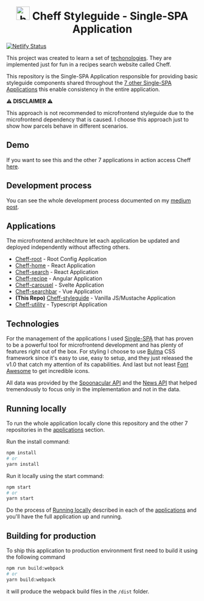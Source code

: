 <h1 align="center">
    <img
        width="35"
        alt="bowl food solid"
        title="bowl food solid"
        src="https://raw.githubusercontent.com/LuizFelipeM/cheff-root/master/src/assets/bowl-food-solid.svg"
    />
    Cheff Styleguide - Single-SPA Application
</h1>

[![Netlify Status](https://api.netlify.com/api/v1/badges/2c26222c-a666-4fe4-9357-c3de9005ce93/deploy-status)](https://app.netlify.com/sites/cheff-styleguide/deploys)

This project was created to learn a set of [techonologies](#technologies). They are implemented just for fun in a recipes search website called Cheff.

This repository is the Single-SPA Application responsible for providing basic styleguide components shared throughout the [7 other Single-SPA Applications](#applications) this enable consistency in the entire application.

**⚠ DISCLAIMER ⚠**

This approach is not recommended to microfrontend styleguide due to the microfrontend dependency that is caused. I choose this approach just to show how parcels behave in different scenarios.

## Demo

If you want to see this and the other 7 applications in action access Cheff [here](https://cheffhub.netlify.app/).

## Development process

You can see the whole development process documented on my [medium post](https://medium.com/).

## Applications

The microfrontend architechture let each application be updated and deployed independently without affecting others.

- [Cheff-root](https://github.com/LuizFelipeM/cheff-root) - Root Config Application
- [Cheff-home](https://github.com/LuizFelipeM/cheff-home) - React Application
- [Cheff-search](https://github.com/LuizFelipeM/cheff-search) - React Application
- [Cheff-recipe](https://github.com/LuizFelipeM/cheff-recipe) - Angular Application
- [Cheff-carousel](https://github.com/LuizFelipeM/cheff-carousel) - Svelte Application
- [Cheff-searchbar](https://github.com/LuizFelipeM/cheff-searchbar) - Vue Application
- **(This Repo)** [Cheff-styleguide](https://github.com/LuizFelipeM/cheff-styleguide) - Vanilla JS/Mustache Application
- [Cheff-utility](https://github.com/LuizFelipeM/cheff-utility) - Typescript Application

## Technologies

For the management of the applications I used [Single-SPA](https://single-spa.js.org/) that has proven to be a powerful tool for microfrontend development and has plenty of features right out of the box. For styling I choose to use [Bulma](https://bulma.io/) CSS framework since it's easy to use, easy to setup, and they just released the v1.0 that catch my attention of its capabilities. And last but not least [Font Awesome](https://fontawesome.com/) to get incredible icons.

All data was provided by the [Spoonacular API](https://spoonacular.com/food-api) and the [News API](https://newsapi.org/) that helped tremendously to focus only in the implementation and not in the data.

## Running locally

To run the whole application locally clone this repository and the other 7 repositories in the [applications](#applications) section.

Run the install command:
```bash
npm install
# or
yarn install
```

Run it locally using the start command:
```bash
npm start
# or
yarn start
```

Do the process of [Running locally](#running-locally) described in each of the [applications](#applications) and you'll have the full application up and running.

## Building for production

To ship this application to production environment first need to build it using the following command
```bash
npm run build:webpack
# or
yarn build:webpack
```
it will produce the webpack build files in the `/dist` folder.